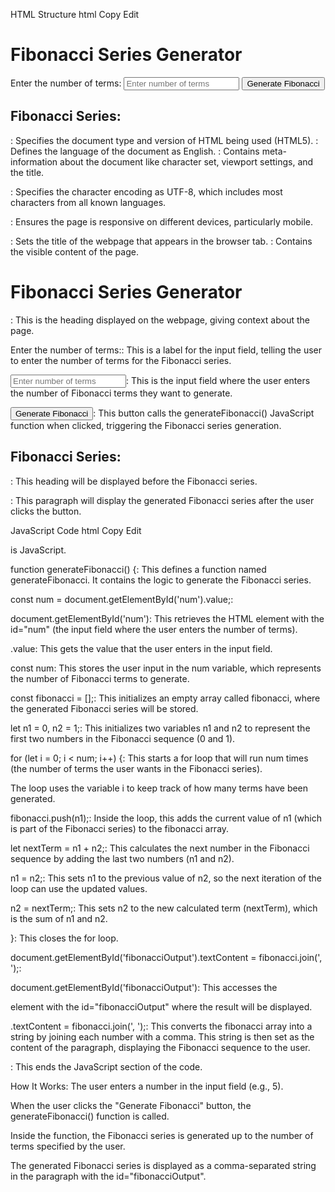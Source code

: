 HTML Structure
html
Copy
Edit
<!DOCTYPE html>
<html lang="en">
<head>
    <meta charset="UTF-8">
    <meta name="viewport" content="width=device-width, initial-scale=1.0">
    <title>Fibonacci Series</title>
</head>
<body>
    <h1>Fibonacci Series Generator</h1>
    <label for="num">Enter the number of terms:</label>
    <input type="number" id="num" placeholder="Enter number of terms" />
    <button onclick="generateFibonacci()">Generate Fibonacci</button>
    <h2>Fibonacci Series:</h2>
    <p id="fibonacciOutput"></p>
<!DOCTYPE html>: Specifies the document type and version of HTML being used (HTML5).

<html lang="en">: Defines the language of the document as English.

<head>: Contains meta-information about the document like character set, viewport settings, and the title.

<meta charset="UTF-8">: Specifies the character encoding as UTF-8, which includes most characters from all known languages.

<meta name="viewport" content="width=device-width, initial-scale=1.0">: Ensures the page is responsive on different devices, particularly mobile.

<title>Fibonacci Series</title>: Sets the title of the webpage that appears in the browser tab.

<body>: Contains the visible content of the page.

<h1>Fibonacci Series Generator</h1>: This is the heading displayed on the webpage, giving context about the page.

<label for="num">Enter the number of terms:</label>: This is a label for the input field, telling the user to enter the number of terms for the Fibonacci series.

<input type="number" id="num" placeholder="Enter number of terms" />: This is the input field where the user enters the number of Fibonacci terms they want to generate.

<button onclick="generateFibonacci()">Generate Fibonacci</button>: This button calls the generateFibonacci() JavaScript function when clicked, triggering the Fibonacci series generation.

<h2>Fibonacci Series:</h2>: This heading will be displayed before the Fibonacci series.

<p id="fibonacciOutput"></p>: This paragraph will display the generated Fibonacci series after the user clicks the button.

JavaScript Code
html
Copy
Edit
<script>
    function generateFibonacci() {
        const num = document.getElementById('num').value;
        const fibonacci = [];
        
        let n1 = 0, n2 = 1;
        
        for (let i = 0; i < num; i++) {
            fibonacci.push(n1);
            let nextTerm = n1 + n2;
            n1 = n2;
            n2 = nextTerm;
        }
        
        document.getElementById('fibonacciOutput').textContent = fibonacci.join(', ');
    }
</script>
<script>: This is where JavaScript code begins. Everything between <script> and </script> is JavaScript.

function generateFibonacci() {: This defines a function named generateFibonacci. It contains the logic to generate the Fibonacci series.

const num = document.getElementById('num').value;:

document.getElementById('num'): This retrieves the HTML element with the id="num" (the input field where the user enters the number of terms).

.value: This gets the value that the user enters in the input field.

const num: This stores the user input in the num variable, which represents the number of Fibonacci terms to generate.

const fibonacci = [];: This initializes an empty array called fibonacci, where the generated Fibonacci series will be stored.

let n1 = 0, n2 = 1;: This initializes two variables n1 and n2 to represent the first two numbers in the Fibonacci sequence (0 and 1).

for (let i = 0; i < num; i++) {: This starts a for loop that will run num times (the number of terms the user wants in the Fibonacci series).

The loop uses the variable i to keep track of how many terms have been generated.

fibonacci.push(n1);: Inside the loop, this adds the current value of n1 (which is part of the Fibonacci series) to the fibonacci array.

let nextTerm = n1 + n2;: This calculates the next number in the Fibonacci sequence by adding the last two numbers (n1 and n2).

n1 = n2;: This sets n1 to the previous value of n2, so the next iteration of the loop can use the updated values.

n2 = nextTerm;: This sets n2 to the new calculated term (nextTerm), which is the sum of n1 and n2.

}: This closes the for loop.

document.getElementById('fibonacciOutput').textContent = fibonacci.join(', ');:

document.getElementById('fibonacciOutput'): This accesses the <p> element with the id="fibonacciOutput" where the result will be displayed.

.textContent = fibonacci.join(', ');: This converts the fibonacci array into a string by joining each number with a comma. This string is then set as the content of the paragraph, displaying the Fibonacci sequence to the user.

</script>: This ends the JavaScript section of the code.

How It Works:
The user enters a number in the input field (e.g., 5).

When the user clicks the "Generate Fibonacci" button, the generateFibonacci() function is called.

Inside the function, the Fibonacci series is generated up to the number of terms specified by the user.

The generated Fibonacci series is displayed as a comma-separated string in the paragraph with the id="fibonacciOutput".